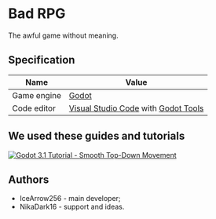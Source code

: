 # Bad RPG
The awful game without meaning.

## Specification

| Name        | Value                                                        |
| ----------- | ------------------------------------------------------------ |
| Game engine | [Godot](https://en.wikipedia.org/wiki/Godot_(game_engine))   |
| Code editor | [Visual Studio Code](https://code.visualstudio.com/) with [Godot Tools](https://marketplace.visualstudio.com/items?itemName=geequlim.godot-tools) |

## We used these guides and tutorials

[![Godot 3.1 Tutorial - Smooth Top-Down  Movement](https://img.youtube.com/vi/BeSJgUTLmk0/mqdefault.jpg)](http://www.youtube.com/watch?v=BeSJgUTLmk0 "Godot 3.1 Tutorial - Smooth Top-Down Movement")

## Authors

* IceArrow256 - main developer;
* NikaDark16 - support and ideas.